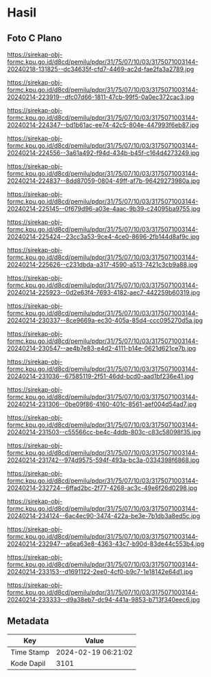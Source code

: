 # Hasil

## Foto C Plano

https://sirekap-obj-formc.kpu.go.id/d8cd/pemilu/pdpr/31/75/07/10/03/3175071003144-20240218-131825--dc34635f-cfd7-4469-ac2d-fae2fa3a2789.jpg

https://sirekap-obj-formc.kpu.go.id/d8cd/pemilu/pdpr/31/75/07/10/03/3175071003144-20240214-223919--dfc07d66-1811-47cb-99f5-0a0ec372cac3.jpg

https://sirekap-obj-formc.kpu.go.id/d8cd/pemilu/pdpr/31/75/07/10/03/3175071003144-20240214-224347--bd1b61ac-ee74-42c5-804e-447993f6eb87.jpg

https://sirekap-obj-formc.kpu.go.id/d8cd/pemilu/pdpr/31/75/07/10/03/3175071003144-20240214-224556--3a61a492-f94d-434b-b45f-c164d4273249.jpg

https://sirekap-obj-formc.kpu.go.id/d8cd/pemilu/pdpr/31/75/07/10/03/3175071003144-20240214-224837--8dd87059-0804-49ff-af7b-96429273980a.jpg

https://sirekap-obj-formc.kpu.go.id/d8cd/pemilu/pdpr/31/75/07/10/03/3175071003144-20240214-225145--0f679d96-a03e-4aac-9b39-c24095ba9755.jpg

https://sirekap-obj-formc.kpu.go.id/d8cd/pemilu/pdpr/31/75/07/10/03/3175071003144-20240214-225424--23cc3a53-9ce4-4ce0-8696-2fb144d8af9c.jpg

https://sirekap-obj-formc.kpu.go.id/d8cd/pemilu/pdpr/31/75/07/10/03/3175071003144-20240214-225626--c231dbda-a317-4590-a513-7421c3cb9a88.jpg

https://sirekap-obj-formc.kpu.go.id/d8cd/pemilu/pdpr/31/75/07/10/03/3175071003144-20240214-225923--0d2e63f4-7693-4182-aec7-442259b60319.jpg

https://sirekap-obj-formc.kpu.go.id/d8cd/pemilu/pdpr/31/75/07/10/03/3175071003144-20240214-230337--8ce9669a-ec30-405a-85d4-ccc095270d5a.jpg

https://sirekap-obj-formc.kpu.go.id/d8cd/pemilu/pdpr/31/75/07/10/03/3175071003144-20240214-230547--ae4b7e83-e4d2-4111-b14e-0621d621ce7b.jpg

https://sirekap-obj-formc.kpu.go.id/d8cd/pemilu/pdpr/31/75/07/10/03/3175071003144-20240214-231036--67585119-2f51-46dd-bcd0-aad1bf236e41.jpg

https://sirekap-obj-formc.kpu.go.id/d8cd/pemilu/pdpr/31/75/07/10/03/3175071003144-20240214-231306--0be09f86-4160-401c-8561-aef004d54ad7.jpg

https://sirekap-obj-formc.kpu.go.id/d8cd/pemilu/pdpr/31/75/07/10/03/3175071003144-20240214-231503--c55566cc-be4c-4ddb-803c-c83c58098f35.jpg

https://sirekap-obj-formc.kpu.go.id/d8cd/pemilu/pdpr/31/75/07/10/03/3175071003144-20240214-231742--974d9575-594f-493a-bc3a-0334398f6868.jpg

https://sirekap-obj-formc.kpu.go.id/d8cd/pemilu/pdpr/31/75/07/10/03/3175071003144-20240214-232724--6ffad2bc-2f77-4268-ac3c-49e6f26d0298.jpg

https://sirekap-obj-formc.kpu.go.id/d8cd/pemilu/pdpr/31/75/07/10/03/3175071003144-20240214-234124--6ac4ec90-3474-422a-be3e-7b1db3a8ed5c.jpg

https://sirekap-obj-formc.kpu.go.id/d8cd/pemilu/pdpr/31/75/07/10/03/3175071003144-20240214-232947--a6ea63e8-4363-43c7-b90d-83de44c553b4.jpg

https://sirekap-obj-formc.kpu.go.id/d8cd/pemilu/pdpr/31/75/07/10/03/3175071003144-20240214-233153--d1691122-2ee0-4cf0-b9c7-1e18142e64d1.jpg

https://sirekap-obj-formc.kpu.go.id/d8cd/pemilu/pdpr/31/75/07/10/03/3175071003144-20240214-233333--d9a38eb7-dc94-441a-9853-b713f340eec6.jpg


## Metadata

| Key        | Value               |
| ---------- | ------------------- |
| Time Stamp | 2024-02-19 06:21:02 |
| Kode Dapil | 3101                |



